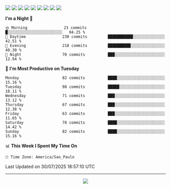 <p>
  <img src="https://img.shields.io/badge/go-%2300ADD8.svg?style=for-the-badge&logo=go&logoColor=white">
  <img src="https://img.shields.io/badge/typescript-%23007ACC.svg?style=for-the-badge&logo=typescript&logoColor=white">
  <img src="https://img.shields.io/badge/node.js-6DA55F?style=for-the-badge&logo=node.js&logoColor=white">
  <img src="https://img.shields.io/badge/python-3670A0?style=for-the-badge&logo=python&logoColor=ffdd54">
  <img src="https://img.shields.io/badge/Laravel-FF2D20?style=for-the-badge&logo=laravel&logoColor=white">
  <img src="https://img.shields.io/badge/html5-%23E34F26.svg?style=for-the-badge&logo=html5&logoColor=white">
  <img src="https://img.shields.io/badge/css3-%231572B6.svg?style=for-the-badge&logo=css3&logoColor=white">
  <img src="https://img.shields.io/badge/tailwindcss-%2338B2AC.svg?style=for-the-badge&logo=tailwind-css&logoColor=white">
  <img src="https://img.shields.io/badge/AWS-%23FF9900.svg?style=for-the-badge&logo=amazon-aws&logoColor=white">
</p>

<!--START_SECTION:waka-->
**I'm a Night 🦉** 

```text
🌞 Morning                23 commits          █░░░░░░░░░░░░░░░░░░░░░░░░   04.25 % 
🌆 Daytime                230 commits         ███████████░░░░░░░░░░░░░░   42.51 % 
🌃 Evening                218 commits         ██████████░░░░░░░░░░░░░░░   40.30 % 
🌙 Night                  70 commits          ███░░░░░░░░░░░░░░░░░░░░░░   12.94 % 
```
📅 **I'm Most Productive on Tuesday** 

```text
Monday                   82 commits          ████░░░░░░░░░░░░░░░░░░░░░   15.16 % 
Tuesday                  98 commits          █████░░░░░░░░░░░░░░░░░░░░   18.11 % 
Wednesday                71 commits          ███░░░░░░░░░░░░░░░░░░░░░░   13.12 % 
Thursday                 67 commits          ███░░░░░░░░░░░░░░░░░░░░░░   12.38 % 
Friday                   63 commits          ███░░░░░░░░░░░░░░░░░░░░░░   11.65 % 
Saturday                 78 commits          ████░░░░░░░░░░░░░░░░░░░░░   14.42 % 
Sunday                   82 commits          ████░░░░░░░░░░░░░░░░░░░░░   15.16 % 
```


📊 **This Week I Spent My Time On** 

```text
🕑︎ Time Zone: America/Sao_Paulo
```


 Last Updated on 30/07/2025 18:57:10 UTC
<!--END_SECTION:waka-->

---
<p align="center">
  <img src="https://visitcount.itsvg.in/api?id=OrlatoDev&icon=0&color=12">
</p>
